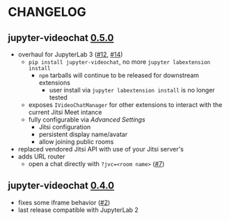 # CHANGELOG

## jupyter-videochat [0.5.0]

- overhaul for JupyterLab 3 ([#12], [#14])
  - `pip install jupyter-videochat`, no more `jupyter labextension install`
    - `npm` tarballs will continue to be released for downstream extensions
      - user install via `jupyter labextension install` is no longer tested
  - exposes `IVideoChatManager` for other extensions to interact with the
    current Jitsi Meet intance
  - fully configurable via _Advanced Settings_
    - Jitsi configuration
    - persistent display name/avatar
    - allow joining public rooms
- replaced vendored Jitsi API with use of your Jitsi server's
- adds URL router
  - open a chat directly with `?jvc=<room name>` ([#7])

[0.5.0]: https://pypi.org/project/jupyter-videochat/0.1.1
[#12]: https://github.com/yuvipanda/jupyter-videochat/issues/12
[#7]: https://github.com/yuvipanda/jupyter-videochat/issues/7
[#14]: https://github.com/yuvipanda/jupyter-videochat/pull/14

## jupyter-videochat [0.4.0]

- fixes some iframe behavior ([#2])
- last release compatible with JupyterLab 2

[0.4.0]: https://www.npmjs.com/package/jupyterlab-videochat
[#2]: https://github.com/yuvipanda/jupyter-videochat/issues/2
